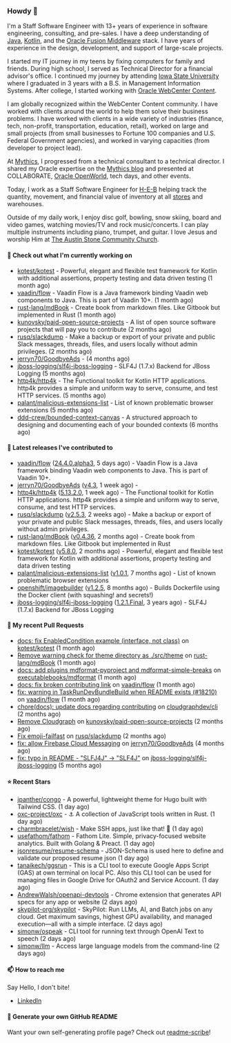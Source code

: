 ### Howdy 👋

I'm a Staff Software Engineer with 13+ years of experience in software engineering, consulting, and pre-sales. I have a deep understanding of [Java](https://www.oracle.com/java/), [Kotlin](https://kotlinlang.org/), and the [Oracle Fusion Middleware](https://www.oracle.com/middleware/) stack. I have years of experience in the design, development, and support of large-scale projects.

I started my IT journey in my teens by fixing computers for family and friends. During high school, I served as Technical Director for a financial advisor's office. I continued my journey by attending [Iowa State University](https://www.iastate.edu/) where I graduated in 3 years with a B.S. in Management Information Systems. After college, I started working with [Oracle WebCenter Content](https://docs.oracle.com/en/middleware/webcenter/content/12.2.1.4/).

I am globally recognized within the WebCenter Content community. I have worked with clients around the world to help them solve their business problems. I have worked with clients in a wide variety of industries (finance, tech, non-profit, transportation, education, retail), worked on large and small projects (from small businesses to Fortune 100 companies and U.S. Federal Government agencies), and worked in varying capacities (from developer to project lead).

At [Mythics](https://www.mythics.com/), I progressed from a technical consultant to a technical director. I shared my Oracle expertise on the [Mythics blog](https://mythics.com/blog/) and presented at COLLABORATE, [Oracle OpenWorld](https://www.oracle.com/cloudworld/), tech days, and other events.

Today, I work as a Staff Software Engineer for [H-E-B](https://digital.heb.com/) helping track the quantity, movement, and financial value of inventory at all [stores](https://heb.com/store-locations) and warehouses.

Outside of my daily work, I enjoy disc golf, bowling, snow skiing, board and video games, watching movies/TV and rock music/concerts. I can play multiple instruments including piano, trumpet, and guitar. I love Jesus and worship Him at [The Austin Stone Community Church](https://austinstone.org/).

#### 👷 Check out what I'm currently working on

- [kotest/kotest](https://github.com/kotest/kotest) - Powerful, elegant and flexible test framework for Kotlin with additional assertions, property testing and data driven testing (1 month ago)
- [vaadin/flow](https://github.com/vaadin/flow) - Vaadin Flow is a Java framework binding Vaadin web components to Java. This is part of Vaadin 10&#43;. (1 month ago)
- [rust-lang/mdBook](https://github.com/rust-lang/mdBook) - Create book from markdown files. Like Gitbook but implemented in Rust (1 month ago)
- [kunovsky/paid-open-source-projects](https://github.com/kunovsky/paid-open-source-projects) - A list of open source software projects that will pay you to contribute  (2 months ago)
- [rusq/slackdump](https://github.com/rusq/slackdump) - Make a backup or export of your private and public Slack messages, threads, files, and users locally without admin privileges. (2 months ago)
- [jerryn70/GoodbyeAds](https://github.com/jerryn70/GoodbyeAds) -  (4 months ago)
- [jboss-logging/slf4j-jboss-logging](https://github.com/jboss-logging/slf4j-jboss-logging) - SLF4J (1.7.x) Backend for JBoss Logging (5 months ago)
- [http4k/http4k](https://github.com/http4k/http4k) - The Functional toolkit for Kotlin HTTP applications. http4k provides a simple and uniform way to serve, consume, and test HTTP services. (5 months ago)
- [palant/malicious-extensions-list](https://github.com/palant/malicious-extensions-list) - List of known problematic browser extensions (5 months ago)
- [ddd-crew/bounded-context-canvas](https://github.com/ddd-crew/bounded-context-canvas) - A structured approach to designing and documenting each of your bounded contexts (6 months ago)

#### 🔭 Latest releases I've contributed to

- [vaadin/flow](https://github.com/vaadin/flow) ([24.4.0.alpha3](https://github.com/vaadin/flow/releases/tag/24.4.0.alpha3), 5 days ago) - Vaadin Flow is a Java framework binding Vaadin web components to Java. This is part of Vaadin 10&#43;.
- [jerryn70/GoodbyeAds](https://github.com/jerryn70/GoodbyeAds) ([v4.3](https://github.com/jerryn70/GoodbyeAds/releases/tag/v4.3), 1 week ago) - 
- [http4k/http4k](https://github.com/http4k/http4k) ([5.13.2.0](https://github.com/http4k/http4k/releases/tag/5.13.2.0), 1 week ago) - The Functional toolkit for Kotlin HTTP applications. http4k provides a simple and uniform way to serve, consume, and test HTTP services.
- [rusq/slackdump](https://github.com/rusq/slackdump) ([v2.5.3](https://github.com/rusq/slackdump/releases/tag/v2.5.3), 2 weeks ago) - Make a backup or export of your private and public Slack messages, threads, files, and users locally without admin privileges.
- [rust-lang/mdBook](https://github.com/rust-lang/mdBook) ([v0.4.36](https://github.com/rust-lang/mdBook/releases/tag/v0.4.36), 2 months ago) - Create book from markdown files. Like Gitbook but implemented in Rust
- [kotest/kotest](https://github.com/kotest/kotest) ([v5.8.0](https://github.com/kotest/kotest/releases/tag/v5.8.0), 2 months ago) - Powerful, elegant and flexible test framework for Kotlin with additional assertions, property testing and data driven testing
- [palant/malicious-extensions-list](https://github.com/palant/malicious-extensions-list) ([v1.0.1](https://github.com/palant/malicious-extensions-list/releases/tag/v1.0.1), 7 months ago) - List of known problematic browser extensions
- [openshift/imagebuilder](https://github.com/openshift/imagebuilder) ([v1.2.5](https://github.com/openshift/imagebuilder/releases/tag/v1.2.5), 8 months ago) - Builds Dockerfile using the Docker client (with squashing! and secrets!)
- [jboss-logging/slf4j-jboss-logging](https://github.com/jboss-logging/slf4j-jboss-logging) ([1.2.1.Final](https://github.com/jboss-logging/slf4j-jboss-logging/releases/tag/1.2.1.Final), 3 years ago) - SLF4J (1.7.x) Backend for JBoss Logging

#### 🔨 My recent Pull Requests

- [docs: fix EnabledCondition example (interface, not class)](https://github.com/kotest/kotest/pull/3810) on [kotest/kotest](https://github.com/kotest/kotest) (1 month ago)
- [Remove warning check for theme directory as ./src/theme](https://github.com/rust-lang/mdBook/pull/2263) on [rust-lang/mdBook](https://github.com/rust-lang/mdBook) (1 month ago)
- [docs: add plugins mdformat-pyproject and mdformat-simple-breaks](https://github.com/executablebooks/mdformat/pull/418) on [executablebooks/mdformat](https://github.com/executablebooks/mdformat) (1 month ago)
- [docs: fix broken contributing link](https://github.com/vaadin/flow/pull/18236) on [vaadin/flow](https://github.com/vaadin/flow) (1 month ago)
- [fix: warning in TaskRunDevBundleBuild when README exists (#18210)](https://github.com/vaadin/flow/pull/18226) on [vaadin/flow](https://github.com/vaadin/flow) (1 month ago)
- [chore(docs): update docs regarding contributing](https://github.com/cloudgraphdev/cli/pull/120) on [cloudgraphdev/cli](https://github.com/cloudgraphdev/cli) (2 months ago)
- [Remove Cloudgraph](https://github.com/kunovsky/paid-open-source-projects/pull/6) on [kunovsky/paid-open-source-projects](https://github.com/kunovsky/paid-open-source-projects) (2 months ago)
- [Fix emoji-failfast](https://github.com/rusq/slackdump/pull/246) on [rusq/slackdump](https://github.com/rusq/slackdump) (2 months ago)
- [fix: allow Firebase Cloud Messaging](https://github.com/jerryn70/GoodbyeAds/pull/444) on [jerryn70/GoodbyeAds](https://github.com/jerryn70/GoodbyeAds) (4 months ago)
- [fix: typo in README - &#34;SLFJ4J&#34; -&gt; &#34;SLF4J&#34;](https://github.com/jboss-logging/slf4j-jboss-logging/pull/38) on [jboss-logging/slf4j-jboss-logging](https://github.com/jboss-logging/slf4j-jboss-logging) (5 months ago)

#### ⭐ Recent Stars

- [jpanther/congo](https://github.com/jpanther/congo) - A powerful, lightweight theme for Hugo built with Tailwind CSS. (1 day ago)
- [oxc-project/oxc](https://github.com/oxc-project/oxc) - ⚓ A collection of JavaScript tools written in Rust. (1 day ago)
- [charmbracelet/wish](https://github.com/charmbracelet/wish) - Make SSH apps, just like that! 💫 (1 day ago)
- [usefathom/fathom](https://github.com/usefathom/fathom) - Fathom Lite. Simple, privacy-focused website analytics. Built with Golang &amp; Preact. (1 day ago)
- [jsonresume/resume-schema](https://github.com/jsonresume/resume-schema) - JSON-Schema is used here to define and validate our proposed resume json (1 day ago)
- [tanaikech/ggsrun](https://github.com/tanaikech/ggsrun) - This is a CLI tool to execute Google Apps Script (GAS) at own terminal on local PC. Also this CLI tool can be used for managing files in Google Drive for OAuth2 and Service Account. (1 day ago)
- [AndrewWalsh/openapi-devtools](https://github.com/AndrewWalsh/openapi-devtools) - Chrome extension that generates API specs for any app or website (2 days ago)
- [skypilot-org/skypilot](https://github.com/skypilot-org/skypilot) - SkyPilot: Run LLMs, AI, and Batch jobs on any cloud. Get maximum savings, highest GPU availability, and managed execution—all with a simple interface. (2 days ago)
- [simonw/ospeak](https://github.com/simonw/ospeak) - CLI tool for running text through OpenAI Text to speech (2 days ago)
- [simonw/llm](https://github.com/simonw/llm) - Access large language models from the command-line (2 days ago)

#### 📫 How to reach me

Say Hello, I don't bite!

- [LinkedIn](https://www.linkedin.com/in/jonathanhult/)

#### 📖 Generate your own GitHub README

Want your own self-generating profile page? Check out [readme-scribe](https://github.com/muesli/readme-scribe)!
